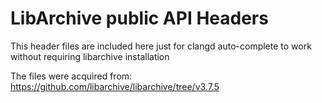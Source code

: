 # LibArchive public API Headers

This header files are included here just for clangd auto-complete to work without requiring libarchive installation

The files were acquired from:
https://github.com/libarchive/libarchive/tree/v3.7.5
